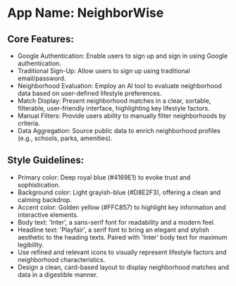 # **App Name**: NeighborWise

## Core Features:

- Google Authentication: Enable users to sign up and sign in using Google authentication.
- Traditional Sign-Up: Allow users to sign up using traditional email/password.
- Neighborhood Evaluation: Employ an AI tool to evaluate neighborhood data based on user-defined lifestyle preferences.
- Match Display: Present neighborhood matches in a clear, sortable, filterable, user-friendly interface, highlighting key lifestyle factors.
- Manual Filters: Provide users ability to manually filter neighborhoods by criteria.
- Data Aggregation: Source public data to enrich neighborhood profiles (e.g., schools, parks, amenities).

## Style Guidelines:

- Primary color: Deep royal blue (#4169E1) to evoke trust and sophistication.
- Background color: Light grayish-blue (#D8E2F3), offering a clean and calming backdrop.
- Accent color: Golden yellow (#FFC857) to highlight key information and interactive elements.
- Body text: 'Inter', a sans-serif font for readability and a modern feel.
- Headline text: 'Playfair', a serif font to bring an elegant and stylish aesthetic to the heading texts. Paired with 'Inter' body text for maximum legibility.
- Use refined and relevant icons to visually represent lifestyle factors and neighborhood characteristics.
- Design a clean, card-based layout to display neighborhood matches and data in a digestible manner.